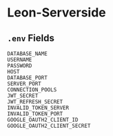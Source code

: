 # Leon-Serverside

## `.env` Fields
```
DATABASE_NAME
USERNAME
PASSWORD
HOST
DATABASE_PORT
SERVER_PORT
CONNECTION_POOLS
JWT_SECRET
JWT_REFRESH_SECRET
INVALID_TOKEN_SERVER
INVALID_TOKEN_PORT
GOOGLE_OAUTH2_CLIENT_ID
GOOGLE_OAUTH2_CLIENT_SECRET
```
